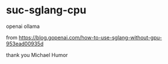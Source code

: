# suc-sglang-cpu
openai ollama




from
https://blog.gopenai.com/how-to-use-sglang-without-gpu-953ead00935d

thank you Michael Humor


